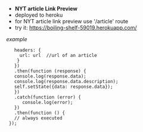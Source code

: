 - **NYT article Link Preview**
- deployed to heroku
- for NYT article link preview use '/article' route
- try it: https://boiling-shelf-59019.herokuapp.com/

 _example_




``` axios.get('https://boiling-shelf-59019.herokuapp.com/article', {
   headers: {
     url: url  //url of an article
    }
   })
   .then(function (response) {
   console.log(response.data);
   console.log(response.data.description);
   self.setState({data: response.data});
   })
   .catch(function (error) {
      console.log(error);
   })
   .then(function () {
   // always executed
 }); 
 ```


